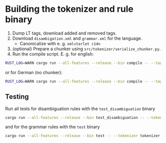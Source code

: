 # Building the tokenizer and rule binary

1. Dump LT tags, download added and removed tags.
2. Download `disambigation.xml` and `grammar.xml` for the language.
    - Canonicalize with e. g. `xmlstarlet c14n`
3. (optional) Prepare a chunker using `src/tokenizer/serialize_chunker.py`.
4. Run the compile script.
E. g. for english:

```bash
RUST_LOG=WARN cargo run --all-features --release --bin compile -- --tag-paths data/dumps/en/output.dump data/dumps/en/added.txt --tag-remove-paths data/dumps/en/removed.txt --disambiguation-path data/disambiguation.en.canonic.xml --tokenizer-config-path configs/en/tokenizer.json --grammar-path data/grammar.en.canonic.xml --rules-config-path configs/en/rules.json --common-words-path data/de_common.txt --chunker-path data/chunker.json --out-tokenizer-path storage/en/tokenizer.bin --out-rules-path storage/en/rules.bin
```

or for German (no chunker):
```bash
RUST_LOG=WARN cargo run --all-features --release --bin compile -- --tag-paths data/dumps/de/output.dump data/dumps/de/added.txt --tag-remove-paths data/dumps/de/removed.txt --disambiguation-path data/disambiguation.de.canonic.xml --tokenizer-config-path configs/de/tokenizer.json --grammar-path data/grammar.de.canonic.xml --rules-config-path configs/de/rules.json --common-words-path data/de_common.txt --out-tokenizer-path storage/de/tokenizer.bin --out-rules-path storage/de/rules.bin
```

## Testing

Run all tests for disambiguation rules with the `test_disambiguation` binary

```bash
cargo run --all-features --release --bin test_disambiguation -- --tokenizer tokenizer.bin
```

and for the grammar rules with the `test` binary

```bash
cargo run --all-features --release --bin test -- --tokenizer tokenizer.bin --rules rules.bin
```